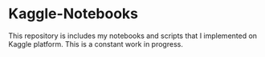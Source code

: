 # Kaggle-Notebooks
This repository is includes my notebooks and scripts that I implemented on Kaggle platform. This is a constant work in progress. 
